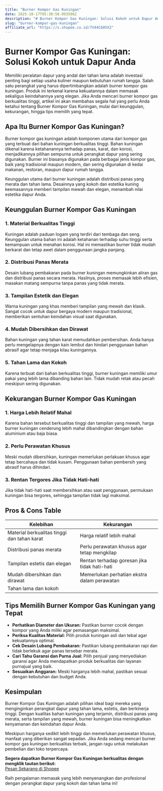 ```yaml
---
title: "Burner Kompor Gas Kuningan"
date: 2025-10-17T05:30:58.093506Z
description: "# Burner Kompor Gas Kuningan: Solusi Kokoh untuk Dapur Anda..."
slug: "burner-kompor-gas-kuningan"
affiliate_url: "https://s.shopee.co.id/7V44C68VX2"
---
```

# Burner Kompor Gas Kuningan: Solusi Kokoh untuk Dapur Anda

Memiliki peralatan dapur yang andal dan tahan lama adalah investasi penting bagi setiap usaha kuliner maupun kebutuhan rumah tangga. Salah satu perangkat yang harus dipertimbangkan adalah burner kompor gas kuningan. Produk ini terkenal karena kekuatannya dalam memasak sekaligus keindahannya yang elegan. Jika Anda mencari burner kompor gas berkualitas tinggi, artikel ini akan membahas segala hal yang perlu Anda ketahui tentang Burner Kompor Gas Kuningan, mulai dari keunggulan, kekurangan, hingga tips memilih yang tepat.

## Apa Itu Burner Kompor Gas Kuningan?

Burner kompor gas kuningan adalah komponen utama dari kompor gas yang terbuat dari bahan kuningan berkualitas tinggi. Bahan kuningan dikenal karena ketahanannya terhadap panas, karat, dan korosi, menjadikannya pilihan sempurna untuk perangkat dapur yang sering digunakan. Burner ini biasanya digunakan pada berbagai jenis kompor gas, baik yang tradisional maupun modern, dan sering digunakan di kedai makanan, restoran, maupun dapur rumah tangga.

Keunggulan utama dari burner kuningan adalah distribusi panas yang merata dan tahan lama. Desainnya yang kokoh dan estetika kuning keemasannya memberi tampilan mewah dan elegan, menambah nilai estetika dapur Anda.

## Keunggulan Burner Kompor Gas Kuningan

### 1. Material Berkualitas Tinggi

Kuningan adalah paduan logam yang terdiri dari tembaga dan seng. Keunggulan utama bahan ini adalah ketahanan terhadap suhu tinggi serta kemampuan untuk menahan korosi. Hal ini memastikan burner tidak mudah berkarat dan tetap awet dalam penggunaan jangka panjang.

### 2. Distribusi Panas Merata

Desain lubang pembakaran pada burner kuningan memungkinkan aliran gas dan distribusi panas secara merata. Hasilnya, proses memasak lebih efisien, masakan matang sempurna tanpa panas yang tidak merata.

### 3. Tampilan Estetik dan Elegan

Warna kuningan yang khas memberi tampilan yang mewah dan klasik. Sangat cocok untuk dapur bergaya modern maupun tradisional, memberikan sentuhan keindahan visual saat digunakan.

### 4. Mudah Dibersihkan dan Dirawat

Bahan kuningan yang tahan karat memudahkan pembersihan. Anda hanya perlu mengelapnya dengan kain lembut dan hindari penggunaan bahan abrasif agar tetap menjaga kilau kuningannya.

### 5. Tahan Lama dan Kokoh

Karena terbuat dari bahan berkualitas tinggi, burner kuningan memiliki umur pakai yang lebih lama dibanding bahan lain. Tidak mudah retak atau pecah meskipun sering digunakan.

## Kekurangan Burner Kompor Gas Kuningan

### 1. Harga Lebih Relatif Mahal

Karena bahan tersebut berkualitas tinggi dan tampilan yang mewah, harga burner kuningan cenderung lebih mahal dibandingkan dengan bahan aluminium atau baja biasa.

### 2. Perlu Perawatan Khusus

Meski mudah dibersihkan, kuningan memerlukan perlakuan khusus agar tetap bercahaya dan tidak kusam. Penggunaan bahan pembersih yang abrasif harus dihindari.

### 3. Rentan Tergores Jika Tidak Hati-hati

Jika tidak hati-hati saat membersihkan atau saat penggunaan, permukaan kuningan bisa tergores, sehingga tampilan tidak lagi maksimal.

## Pros & Cons Table

| Kelebihan                                    | Kekurangan                                       |
|----------------------------------------------|--------------------------------------------------|
| Material berkualitas tinggi dan tahan karat | Harga relatif lebih mahal                     |
| Distribusi panas merata                     | Perlu perawatan khusus agar tetap mengkilap   |
| Tampilan estetis dan elegan                | Rentan terhadap goresan jika tidak hati-hati  |
| Mudah dibersihkan dan dirawat             | Memerlukan perhatian ekstra dalam perawatan  |
| Tahan lama dan kokoh                        |                                                  |

## Tips Memilih Burner Kompor Gas Kuningan yang Tepat

- **Perhatikan Diameter dan Ukuran:** Pastikan burner cocok dengan kompor yang Anda miliki agar pemasangan maksimal.
- **Periksa Kualitas Material:** Pilih produk kuningan asli dan tebal agar kekuatannya optimal.
- **Cek Desain Lubang Pembakaran:** Pastikan lubang pembakaran rapi dan tidak berlekuk agar panas tersebar merata.
- **Cari Tahu Garansi dan Purna Jual:** Pilih penjual yang menyediakan garansi agar Anda mendapatkan produk berkualitas dan layanan purnajual yang baik.
- **Sesuaikan Anggaran:** Meski harganya lebih mahal, pastikan sesuai dengan kebutuhan dan budget Anda.

## Kesimpulan

Burner Kompor Gas Kuningan adalah pilihan ideal bagi mereka yang menginginkan perangkat dapur yang tahan lama, estetis, dan berkinerja tinggi. Dengan kualitas bahan kuningan yang terjamin, distribusi panas yang merata, serta tampilan yang mewah, burner kuningan bisa meningkatkan kenyamanan dan keindahan dapur Anda.

Meskipun harganya sedikit lebih tinggi dan memerlukan perawatan khusus, manfaat yang diberikan sangat sepadan. Jika Anda sedang mencari burner kompor gas kuningan berkualitas terbaik, jangan ragu untuk melakukan pembelian dari toko terpercaya.

**Segera dapatkan Burner Kompor Gas Kuningan berkualitas dengan mengklik tautan berikut:**  
[Pesan Sekarang di Shopee](https://s.shopee.co.id/7V44C68VX2)

Raih pengalaman memasak yang lebih menyenangkan dan profesional dengan perangkat dapur yang kokoh dan tahan lama ini!